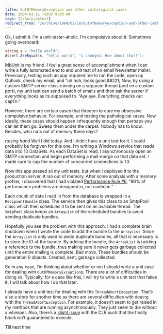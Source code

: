 ```yaml
---
title: OutOfMemoryException and other pathological cases
date: 2004-02-11 -0800 9:00 AM
tags: [csharp,dotnet]
redirect_from: "/archive/2004/02/10/outofmemoryexception-and-other-pathological-cases.aspx/"
---
```


Ok, I admit it. I’m a unit-tester-aholic. I’m compulsive about it.
Sometimes going overboard:

```csharp
string s = "hello world";
Assert.AreEqual(s, "hello world", "s changed. How about that?");
```

[MbUnit](http://mbunit.com/ "MbUnit Unit Testing Framework") is my friend. I feel a great sense of accomplishment when I can write a fully automated end to end unit test of an email Newsletter mailer. Previously, testing such an app required me to run the code, open up Outlook, check my email, and “uh huh, looks good.&8221; Now, by using a
custom SMTP server class running on a separate thread (and on a custom port), my unit test can send a batch of emails and then ask the server if everything looks as its supposed to. “Aye aye. Everything checks out capt’n.”

However, there are certain cases that threaten to cure my obsessive compulsive behavior. For example, unit testing the pathological cases. Now ideally, these cases should happen infrequently enough that perhaps you can let them go. Sweep them under the carpet. Nobody has to know. Besides, who runs out of memory these days?

*raising hand* Well I did today. And I didn’t have a unit test for it. I could probably be forgiven for this one. I’m writing a Windows service that reads data into 10 DataSets. As each DataSet is read, I asynchronously open an SMTP connection and begin performing a mail-merge on that data set. I made sure to cap the number of concurrent connections to 10.

Now this app passed all my unit tests, but when I deployed it to the production server, it ran out of memory. After some analysis with a memory profiler, I discovered that I had violated [Performance Rule #6,](http://www.panopticoncentral.net/PermaLink.aspx/eacfc5e0-42df-44b0-bb9a-94354b689b17#1d6d1f3c-3fd6-4e09-8761-de3dc769a27a "Performance Rule") “90% of performance problems are designed in, not coded in.”

Each chunk of data I read in from the database is wrapped in a `RecipientBundle` class. The service then gives this class to an SmtpPool class which then schedules it to be sent on an available thread. The `SmtpPool` class keeps an `ArrayList` of the scheduled bundles to avoid sending duplicate bundles.

Hopefully you see the problem with this approach. I had a complete brain shutdown when I wrote the code to add the bundle to the `ArrayList`. Since the `ArrayList` is only used to avoid duplicate bundles, all that is necessary is to store the ID of the bundle. By adding the bundle, the `ArrayList` is holding a reference to the bundle, thus making sure it never
gets garbage collected until the entire mailing is complete. Bad move. These bundles should be generation 0 objects. Created, sent, garbage collected.

So in any case, I’m thinking about whether or not I should write a unit case for dealing with `OutOfMemoryException`s. There are a lot of difficulties in doing so. Typically, for a case like this, I will try to write a unit test that fakes it. I will talk about how I do that later.

I already have a unit test for dealing with the `ThreadAbortException`. That’s also a story for another time as there are several difficulties with deaing with the `ThreadAbortException`. For example, it doesn’t seem to get raised in my methods that are running asynchronously. They just seem to die without a whimper. Also, there’s a [slight issue](http://headblender.com/joe/blog/archives/geekness/001084.html "Slight Issue with the Finally Block")
with the CLR such that the finally block isn’t guaranteed to execute.

Till next time
